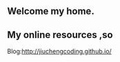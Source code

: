 ## Welcome my home.
My online resources ,so
-----------------------
Blog:<a href="http://jiuchengcoding.github.io/">http://jiuchengcoding.github.io/</a>
